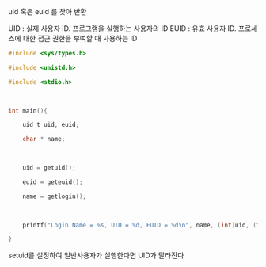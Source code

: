 uid 혹은 euid 를 찾아 반환

UID : 실제 사용자 ID. 프로그램을 실행하는 사용자의 ID
EUID : 유효 사용자 ID. 프로세스에 대한 접근 권한을 부여할 때 사용하는 ID

~~~c
#include <sys/types.h>

#include <unistd.h>

#include <stdio.h>

  

int main(){

    uid_t uid, euid;

    char * name;

  

    uid = getuid();

    euid = geteuid();

    name = getlogin();

  

    printf("Login Name = %s, UID = %d, EUID = %d\n", name, (int)uid, (int)euid);

}
~~~

setuid를 설정하여 일반사용자가 실행한다면 UID가 달라진다